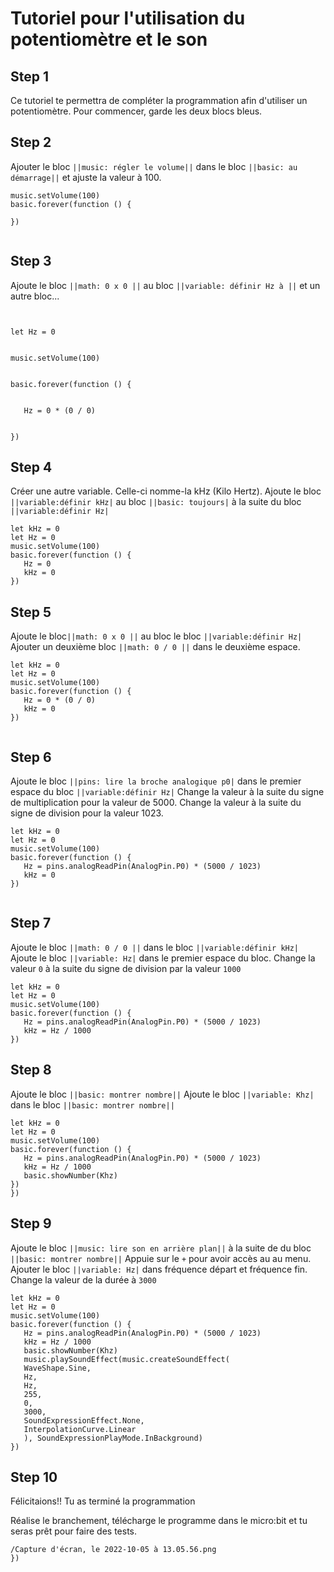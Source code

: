 # Tutoriel pour l'utilisation du potentiomètre et le son
## Step 1
Ce tutoriel te permettra de compléter la programmation afin d'utiliser un potentiomètre.
Pour commencer, garde les deux blocs bleus.
## Step 2
Ajouter le bloc ``||music: régler le volume||`` dans le bloc ``||basic: au démarrage||`` et ajuste la valeur à 100.
```blocks
music.setVolume(100)
basic.forever(function () {
  
})


```
## Step 3
Ajoute le bloc ``||math: 0 x 0 ||`` au bloc  ``||variable: définir Hz à ||`` et un autre bloc...




```blocks


let Hz = 0


music.setVolume(100)


basic.forever(function () {


   Hz = 0 * (0 / 0)


})
```
## Step 4
Créer une autre variable. Celle-ci nomme-la kHz (Kilo Hertz). Ajoute le bloc ``||variable:définir kHz|``  au bloc ``||basic: toujours|`` à la suite du bloc ``||variable:définir Hz|``


```blocks
let kHz = 0
let Hz = 0
music.setVolume(100)
basic.forever(function () {
   Hz = 0
   kHz = 0
})
```
## Step 5
Ajoute le bloc``||math: 0 x 0 ||`` au bloc  le bloc ``||variable:définir Hz|``
Ajouter un deuxième bloc ``||math: 0 / 0 ||``  dans le deuxième espace.
```blocks
let kHz = 0
let Hz = 0
music.setVolume(100)
basic.forever(function () {
   Hz = 0 * (0 / 0)
   kHz = 0
})


```
## Step 6
Ajoute le bloc ``||pins: lire la broche analogique p0|`` dans le premier espace du bloc ``||variable:définir Hz|``
Change la valeur à la suite du signe de multiplication pour la valeur de 5000.
Change la valeur à la suite du signe de division pour la valeur 1023.




```blocks
let kHz = 0
let Hz = 0
music.setVolume(100)
basic.forever(function () {
   Hz = pins.analogReadPin(AnalogPin.P0) * (5000 / 1023)
   kHz = 0
})


```
## Step 7
Ajoute le bloc ``||math: 0 / 0 ||`` dans le bloc ``||variable:définir kHz|``
Ajoute le bloc ``||variable: Hz|`` dans le premier espace du bloc.
Change la valeur ``0`` à la suite du signe de division par la valeur ``1000``




```blocks
let kHz = 0
let Hz = 0
music.setVolume(100)
basic.forever(function () {
   Hz = pins.analogReadPin(AnalogPin.P0) * (5000 / 1023)
   kHz = Hz / 1000
})
```


## Step 8
Ajoute le bloc ``||basic: montrer nombre||``
Ajoute le bloc ``||variable: Khz|`` dans le bloc  ``||basic: montrer nombre||``


```blocks
let kHz = 0
let Hz = 0
music.setVolume(100)
basic.forever(function () {
   Hz = pins.analogReadPin(AnalogPin.P0) * (5000 / 1023)
   kHz = Hz / 1000
   basic.showNumber(Khz)
})
})
```
## Step 9
Ajoute le bloc ``||music: lire son en arrière plan||`` à la suite de du bloc ``||basic: montrer nombre||``
Appuie sur le ``+`` pour avoir accès au au menu.
Ajouter le bloc ``||variable: Hz|`` dans fréquence départ et fréquence fin.
Change la valeur de la durée à ``3000``


```blocks
let kHz = 0
let Hz = 0
music.setVolume(100)
basic.forever(function () {
   Hz = pins.analogReadPin(AnalogPin.P0) * (5000 / 1023)
   kHz = Hz / 1000
   basic.showNumber(Khz)
   music.playSoundEffect(music.createSoundEffect(
   WaveShape.Sine,
   Hz,
   Hz,
   255,
   0,
   3000,
   SoundExpressionEffect.None,
   InterpolationCurve.Linear
   ), SoundExpressionPlayMode.InBackground)
})
```
## Step 10
Félicitaions!! Tu as terminé la programmation


Réalise le branchement, télécharge le programme dans le micro:bit et tu seras prêt pour faire des tests.
```blocks
/Capture d'écran, le 2022-10-05 à 13.05.56.png
})
```

